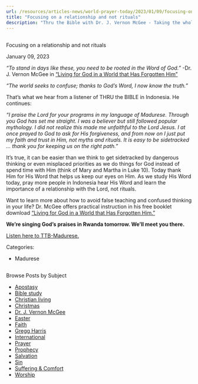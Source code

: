 ```yaml
---
url: /resources/articles-news/world-prayer-today/2023/01/09/focusing-on-a-relationship-and-not-rituals
title: "Focusing on a relationship and not rituals"
description: "Thru the Bible with Dr. J. Vernon McGee - Taking the whole Word to the whole world"
---
```







## 
 Focusing on a relationship and not rituals


January 09, 2023
![]()




*“To stand in days like these, you need to be rooted in the Word of God.”* -Dr. J. Vernon McGee in [“Living for God in a World that Has Forgotten Him”](/docs/default-source/booklets/ttb_living-for-god-in-a-world-that-has-forgotten-him.pdf?sfvrsn=352c1816_2)

*“The world seeks to confuse; thanks to God’s Word, I now know the truth.”*

That’s what we hear from a listener of THRU the BIBLE in Indonesia. He continues:

*“I praise the Lord for your programs in my language of Madurese. Through you God has set me straight. I was a believer but still followed popular mythology. I did not realize this made me unfaithful to the Lord Jesus. I at once prayed to God to ask for His forgiveness, and from now on I just put my faith and trust in Him, not myths and rituals. It is easy to be sidetracked … thank you for keeping us on the right path.”*

It’s true, it can be easier than we think to get sidetracked by dangerous thinking or even misplaced priorities as we do things for God instead of spend time with Him (think of Mary and Martha in Luke 10). Today thank Him for His Word that helps us keep our eyes on Him. As we study His Word today, pray more people in Indonesia hear His Word and learn the importance of a relationship with the Lord, not rituals.

Want to learn more about how to avoid false teaching and confused thinking in your life? Dr. McGee offers practical instruction in his free booklet download [“Living for God in a World that Has Forgotten Him.”](/docs/default-source/booklets/ttb_living-for-god-in-a-world-that-has-forgotten-him.pdf?sfvrsn=352c1816_2)

**We’re singing God’s praises in Rwanda tomorrow. We’ll meet you there.**

[Listen here to TTB-Madurese.](https://ttb.twr.org/home/day,0416/language,MAD)



Categories: 


* Madurese









## 
 Browse Posts by Subject


* [Apostasy](/resources/articles-news/-in-tags/tags/Apostasy)
* [Bible study](/resources/articles-news/-in-tags/tags/Bible-study)
* [Christian living](/resources/articles-news/-in-tags/tags/Christian-living)
* [Christmas](/resources/articles-news/-in-tags/tags/Christmas)
* [Dr. J. Vernon McGee](/resources/articles-news/-in-tags/tags/Dr-J-Vernon-McGee)
* [Easter](/resources/articles-news/-in-tags/tags/easter)
* [Faith](/resources/articles-news/-in-tags/tags/Faith)
* [Gregg Harris](/resources/articles-news/-in-tags/tags/Gregg-Harris)
* [International](/resources/articles-news/-in-tags/tags/International)
* [Prayer](/resources/articles-news/-in-tags/tags/prayer)
* [Prophecy](/resources/articles-news/-in-tags/tags/Prophecy)
* [Salvation](/resources/articles-news/-in-tags/tags/Salvation)
* [Sin](/resources/articles-news/-in-tags/tags/sin)
* [Suffering & Comfort](/resources/articles-news/-in-tags/tags/Suffering-Comfort)
* [Worship](/resources/articles-news/-in-tags/tags/worship)






